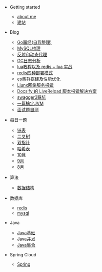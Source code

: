 - Getting started
    - [about me](README.md)
    - [建站](buildDocsify/建站.md)

- Blog
    - [Go面经(自我整理)](blog/go面经准备.md)
    - [MySQL梳理](blog/MySQL.md)
    - [反射和动态代理](blog/反射和动态代理.md)
    - [GC日志分析](blog/GC日志分析.md)
    - [lua教程以及 redis + lua 实战](blog/lua.md)
    - [redis四种部署模式](blog/redis.md)
    - [es集群搭建及性能优化](blog/es.md)
    - [Liunx网络服务报错](blog/Linux网络报错.md)
    - [Docsify 的 LiveReload 脚本报错解决方案](blog/LiveReload超时.md)
    - [swagger3踩坑](blog/swagger3踩坑.md)
    - [一篇搞定JVM](blog/一篇搞定JVM.md)
    - [面试题自测](blog/自测.md)

[//]: # (    - [《凤凰架构》阅读笔记]&#40;blog/凤凰架构在读.md&#41;)

- 每日一题
    - [链表](algorithm/链表.md)
    - [二叉树](algorithm/二叉树.md)
    - [双指针](algorithm/双指针.md)
    - [哈希表](algorithm/哈希表.md)
    - [10月](algorithm/10月.md)
    - [9月](algorithm/9月.md)
    - [8月](algorithm/8月.md)

- 算法
    - [数据结构](algorithm/数据结构.md)

- 数据库
    - [redis](数据库/redis.md)
    - [mysql](数据库/mysql.md)

- Java
    - [Java基础](java/Java基础.md)
    - [Java并发](java/Java并发.md)
    - [Java集合](java/Java集合.md)

- Spring Cloud
    - [Spring](spring/spring.md)


